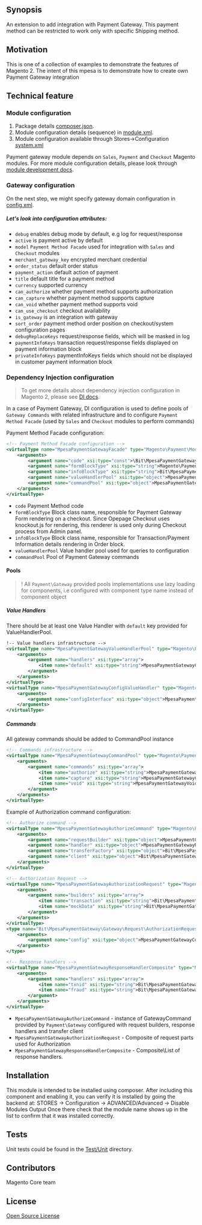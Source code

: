 ## Synopsis
An extension to add integration with Payment Gateway.
This payment method can be restricted to work only with specific Shipping method.

## Motivation
This is one of a collection of examples to demonstrate the features of Magento 2.  The intent of this mpesa is to demonstrate how to create own Payment Gateway integration

## Technical feature

### Module configuration
1. Package details [composer.json](composer.json).
2. Module configuration details (sequence) in [module.xml](etc/module.xml).
3. Module configuration available through Stores->Configuration [system.xml](etc/adminhtml/system.xml)

Payment gateway module depends on `Sales`, `Payment` and `Checkout` Magento modules.
For more module configuration details, please look through [module development docs](http://devdocs.magento.com/guides/v2.0/extension-dev-guide/module-load-order.html).

### Gateway configuration
On the next step, we might specify gateway domain configuration in [config.xml](etc/config.xml).

##### Let's look into configuration attributes:
 * <code>debug</code> enables debug mode by default, e.g log for request/response
 * <code>active</code> is payment active by default
 * <code>model</code> `Payment Method Facade` used for integration with `Sales` and `Checkout` modules
 * <code>merchant_gateway_key</code> encrypted merchant credential
 * <code>order_status</code> default order status
 * <code>payment_action</code> default action of payment
 * <code>title</code> default title for a payment method
 * <code>currency</code> supported currency
 * <code>can_authorize</code> whether payment method supports authorization
 * <code>can_capture</code> whether payment method supports capture
 * <code>can_void</code> whether payment method supports void
 * <code>can_use_checkout</code> checkout availability
 * <code>is_gateway</code> is an integration with gateway
 * <code>sort_order</code> payment method order position on checkout/system configuration pages
 * <code>debugReplaceKeys</code> request/response fields, which will be masked in log
 * <code>paymentInfoKeys</code> transaction request/response fields displayed on payment information block
 * <code>privateInfoKeys</code> paymentInfoKeys fields which should not be displayed in customer payment information block

### Dependency Injection configuration
> To get more details about dependency injection configuration in Magento 2, please see [DI docs](http://devdocs.magento.com/guides/v2.0/extension-dev-guide/depend-inj.html).

In a case of Payment Gateway, DI configuration is used to define pools of `Gateway Commands` with related infrastructure and to configure `Payment Method Facade` (used by `Sales` and `Checkout` modules to perform commands)

Payment Method Facade configuration:
```xml
<!-- Payment Method Facade configuration -->
<virtualType name="MpesaPaymentGatewayFacade" type="Magento\Payment\Model\Method\Adapter">
    <arguments>
        <argument name="code" xsi:type="const">\Bit\MpesaPaymentGateway\Model\Ui\ConfigProvider::CODE</argument>
        <argument name="formBlockType" xsi:type="string">Magento\Payment\Block\Form</argument>
        <argument name="infoBlockType" xsi:type="string">Bit\MpesaPaymentGateway\Block\Info</argument>
        <argument name="valueHandlerPool" xsi:type="object">MpesaPaymentGatewayValueHandlerPool</argument>
        <argument name="commandPool" xsi:type="object">MpesaPaymentGatewayCommandPool</argument>
    </arguments>
</virtualType>
```
 * <code>code</code> Payment Method code
 * <code>formBlockType</code> Block class name, responsible for Payment Gateway Form rendering on a checkout.
  Since Opepage Checkout uses knockout.js for rendering, this renderer is used only during Checkout process from Admin panel.
 * <code>infoBlockType</code> Block class name, responsible for Transaction/Payment Information details rendering in Order block.
 * <code>valueHandlerPool</code> Value handler pool used for queries to configuration
 * <code>commandPool</code> Pool of Payment Gateway commands


#### Pools
> ! All `Payment\Gateway` provided pools implementations use lazy loading for components, i.e configured with component type name instead of component object

##### Value Handlers
There should be at least one Value Handler with `default` key provided for ValueHandlerPool.

```xml
!-- Value handlers infrastructure -->
<virtualType name="MpesaPaymentGatewayValueHandlerPool" type="Magento\Payment\Gateway\Config\ValueHandlerPool">
    <arguments>
        <argument name="handlers" xsi:type="array">
            <item name="default" xsi:type="string">MpesaPaymentGatewayConfigValueHandler</item>
        </argument>
    </arguments>
</virtualType>
<virtualType name="MpesaPaymentGatewayConfigValueHandler" type="Magento\Payment\Gateway\Config\ConfigValueHandler">
    <arguments>
        <argument name="configInterface" xsi:type="object">MpesaPaymentGatewayConfig</argument>
    </arguments>
</virtualType>
```

##### Commands
All gateway commands should be added to CommandPool instance
```xml
<!-- Commands infrastructure -->
<virtualType name="MpesaPaymentGatewayCommandPool" type="Magento\Payment\Gateway\Command\CommandPool">
    <arguments>
        <argument name="commands" xsi:type="array">
            <item name="authorize" xsi:type="string">MpesaPaymentGatewayAuthorizeCommand</item>
            <item name="capture" xsi:type="string">MpesaPaymentGatewayCaptureCommand</item>
            <item name="void" xsi:type="string">MpesaPaymentGatewayVoidCommand</item>
        </argument>
    </arguments>
</virtualType>
```

Example of Authorization command configuration:
```xml
<!-- Authorize command -->
<virtualType name="MpesaPaymentGatewayAuthorizeCommand" type="Magento\Payment\Gateway\Command\GatewayCommand">
    <arguments>
        <argument name="requestBuilder" xsi:type="object">MpesaPaymentGatewayAuthorizationRequest</argument>
        <argument name="handler" xsi:type="object">MpesaPaymentGatewayResponseHandlerComposite</argument>
        <argument name="transferFactory" xsi:type="object">Bit\MpesaPaymentGateway\Gateway\Http\TransferFactory</argument>
        <argument name="client" xsi:type="object">Bit\MpesaPaymentGateway\Gateway\Http\Client\ClientMock</argument>
    </arguments>
</virtualType>

<!-- Authorization Request -->
<virtualType name="MpesaPaymentGatewayAuthorizationRequest" type="Magento\Payment\Gateway\Request\BuilderComposite">
    <arguments>
        <argument name="builders" xsi:type="array">
            <item name="transaction" xsi:type="string">Bit\MpesaPaymentGateway\Gateway\Request\AuthorizationRequest</item>
            <item name="mockData" xsi:type="string">Bit\MpesaPaymentGateway\Gateway\Request\MockDataRequest</item>
        </argument>
    </arguments>
</virtualType>
<type name="Bit\MpesaPaymentGateway\Gateway\Request\AuthorizationRequest">
    <arguments>
        <argument name="config" xsi:type="object">MpesaPaymentGatewayConfig</argument>
    </arguments>
</type>

<!-- Response handlers -->
<virtualType name="MpesaPaymentGatewayResponseHandlerComposite" type="Magento\Payment\Gateway\Response\HandlerChain">
    <arguments>
        <argument name="handlers" xsi:type="array">
            <item name="txnid" xsi:type="string">Bit\MpesaPaymentGateway\Gateway\Response\TxnIdHandler</item>
            <item name="fraud" xsi:type="string">Bit\MpesaPaymentGateway\Gateway\Response\FraudHandler</item>
        </argument>
    </arguments>
</virtualType>
```
* `MpesaPaymentGatewayAuthorizeCommand` - instance of GatewayCommand provided by `Payment\Gateway` configured with request builders, response handlers and transfer client
* `MpesaPaymentGatewayAuthorizationRequest` - Composite of request parts used for Authorization
* `MpesaPaymentGatewayResponseHandlerComposite` - Composite\List of response handlers.

## Installation
This module is intended to be installed using composer.  After including this component and enabling it, you can verify it is installed by going the backend at:
STORES -> Configuration -> ADVANCED/Advanced ->  Disable Modules Output
Once there check that the module name shows up in the list to confirm that it was installed correctly.

## Tests
Unit tests could be found in the [Test/Unit](Test/Unit) directory.

## Contributors
Magento Core team

## License
[Open Source License](LICENSE.txt)